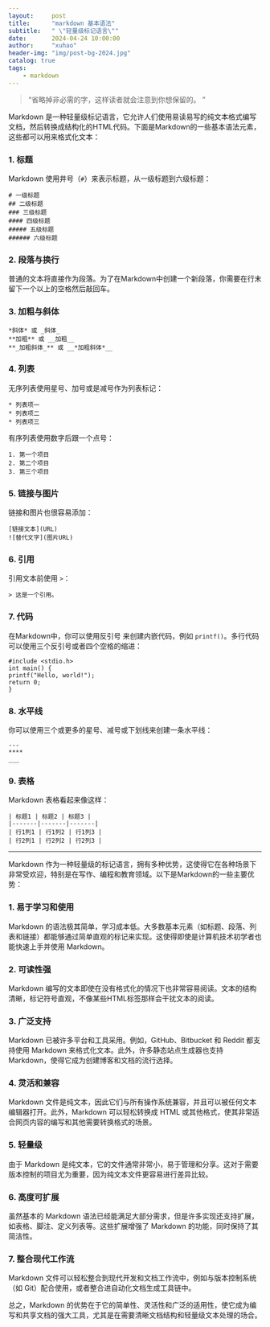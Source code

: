 ```yaml
---
layout:     post
title:      "markdown 基本语法"
subtitle:   " \"轻量级标记语言\""
date:       2024-04-24 10:00:00
author:     "xuhao"
header-img: "img/post-bg-2024.jpg"
catalog: true
tags:
    - markdown
---
```


> “省略掉非必需的字，这样读者就会注意到你想保留的。 ”



Markdown 是一种轻量级标记语言，它允许人们使用易读易写的纯文本格式编写文档，然后转换成结构化的HTML代码。下面是Markdown的一些基本语法元素，这些都可以用来格式化文本：

### 1. 标题

Markdown 使用井号（`#`）来表示标题，从一级标题到六级标题：

```
# 一级标题
## 二级标题
### 三级标题
#### 四级标题
##### 五级标题
###### 六级标题
```

### 2. 段落与换行

普通的文本将直接作为段落。为了在Markdown中创建一个新段落，你需要在行末留下一个以上的空格然后敲回车。

### 3. 加粗与斜体

```
*斜体* 或 _斜体_
**加粗** 或 __加粗__
**_加粗斜体_** 或 __*加粗斜体*__
```

### 4. 列表

无序列表使用星号、加号或是减号作为列表标记：

```
* 列表项一
* 列表项二
* 列表项三
```

有序列表使用数字后跟一个点号：

```
1. 第一个项目
2. 第二个项目
3. 第三个项目
```

### 5. 链接与图片

链接和图片也很容易添加：

```
[链接文本](URL)
![替代文字](图片URL)
```

### 6. 引用

引用文本前使用 `>`：

```
> 这是一个引用。
```

### 7. 代码

在Markdown中，你可以使用反引号 来创建内嵌代码，例如 `printf()`。多行代码可以使用三个反引号或者四个空格的缩进：

```
#include <stdio.h>
int main() {
printf("Hello, world!");
return 0;
}
```

### 8. 水平线

你可以使用三个或更多的星号、减号或下划线来创建一条水平线：

```
---
****
___
```

### 9. 表格

Markdown 表格看起来像这样：

```
| 标题1 | 标题2 | 标题3 |
|-------|-------|-------|
| 行1列1 | 行1列2 | 行1列3 |
| 行2列1 | 行2列2 | 行2列3 |
```



---

Markdown 作为一种轻量级的标记语言，拥有多种优势，这使得它在各种场景下非常受欢迎，特别是在写作、编程和教育领域。以下是Markdown的一些主要优势：

### 1. 易于学习和使用

Markdown 的语法极其简单，学习成本低。大多数基本元素（如标题、段落、列表和链接）都能够通过简单直观的标记来实现。这使得即使是计算机技术初学者也能快速上手并使用 Markdown。

### 2. 可读性强

Markdown 编写的文本即使在没有格式化的情况下也非常容易阅读。文本的结构清晰，标记符号直观，不像某些HTML标签那样会干扰文本的阅读。

### 3. 广泛支持

Markdown 已被许多平台和工具采用。例如，GitHub、Bitbucket 和 Reddit 都支持使用 Markdown 来格式化文本。此外，许多静态站点生成器也支持 Markdown，使得它成为创建博客和文档的流行选择。

### 4. 灵活和兼容

Markdown 文件是纯文本，因此它们与所有操作系统兼容，并且可以被任何文本编辑器打开。此外，Markdown 可以轻松转换成 HTML 或其他格式，使其非常适合网页内容的编写和其他需要转换格式的场景。

### 5. 轻量级

由于 Markdown 是纯文本，它的文件通常非常小，易于管理和分享。这对于需要版本控制的项目尤为重要，因为纯文本文件更容易进行差异比较。

### 6. 高度可扩展

虽然基本的 Markdown 语法已经能满足大部分需求，但是许多实现还支持扩展，如表格、脚注、定义列表等。这些扩展增强了 Markdown 的功能，同时保持了其简洁性。

### 7. 整合现代工作流

Markdown 文件可以轻松整合到现代开发和文档工作流中，例如与版本控制系统（如 Git）配合使用，或者整合进自动化文档生成工具链中。

总之，Markdown 的优势在于它的简单性、灵活性和广泛的适用性，使它成为编写和共享文档的强大工具，尤其是在需要清晰文档结构和轻量级文本处理的场合。
